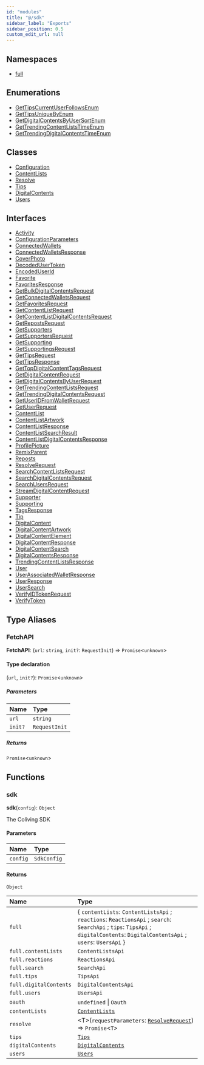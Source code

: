 ```yaml
---
id: "modules"
title: "@/sdk"
sidebar_label: "Exports"
sidebar_position: 0.5
custom_edit_url: null
---
```


## Namespaces

- [full](namespaces/full.md)

## Enumerations

- [GetTipsCurrentUserFollowsEnum](enums/GetTipsCurrentUserFollowsEnum.md)
- [GetTipsUniqueByEnum](enums/GetTipsUniqueByEnum.md)
- [GetDigitalContentsByUserSortEnum](enums/GetDigitalContentsByUserSortEnum.md)
- [GetTrendingContentListsTimeEnum](enums/GetTrendingContentListsTimeEnum.md)
- [GetTrendingDigitalContentsTimeEnum](enums/GetTrendingDigitalContentsTimeEnum.md)

## Classes

- [Configuration](classes/Configuration.md)
- [ContentLists](classes/ContentListsApi.md)
- [Resolve](classes/ResolveApi.md)
- [Tips](classes/TipsApi.md)
- [DigitalContents](classes/DigitalContentsApi.md)
- [Users](classes/UsersApi.md)

## Interfaces

- [Activity](interfaces/Activity.md)
- [ConfigurationParameters](interfaces/ConfigurationParameters.md)
- [ConnectedWallets](interfaces/ConnectedWallets.md)
- [ConnectedWalletsResponse](interfaces/ConnectedWalletsResponse.md)
- [CoverPhoto](interfaces/CoverPhoto.md)
- [DecodedUserToken](interfaces/DecodedUserToken.md)
- [EncodedUserId](interfaces/EncodedUserId.md)
- [Favorite](interfaces/Favorite.md)
- [FavoritesResponse](interfaces/FavoritesResponse.md)
- [GetBulkDigitalContentsRequest](interfaces/GetBulkDigitalContentsRequest.md)
- [GetConnectedWalletsRequest](interfaces/GetConnectedWalletsRequest.md)
- [GetFavoritesRequest](interfaces/GetFavoritesRequest.md)
- [GetContentListRequest](interfaces/GetContentListRequest.md)
- [GetContentListDigitalContentsRequest](interfaces/GetContentListDigitalContentsRequest.md)
- [GetRepostsRequest](interfaces/GetRepostsRequest.md)
- [GetSupporters](interfaces/GetSupporters.md)
- [GetSupportersRequest](interfaces/GetSupportersRequest.md)
- [GetSupporting](interfaces/GetSupporting.md)
- [GetSupportingsRequest](interfaces/GetSupportingsRequest.md)
- [GetTipsRequest](interfaces/GetTipsRequest.md)
- [GetTipsResponse](interfaces/GetTipsResponse.md)
- [GetTopDigitalContentTagsRequest](interfaces/GetTopDigitalContentTagsRequest.md)
- [GetDigitalContentRequest](interfaces/GetDigitalContentRequest.md)
- [GetDigitalContentsByUserRequest](interfaces/GetDigitalContentsByUserRequest.md)
- [GetTrendingContentListsRequest](interfaces/GetTrendingContentListsRequest.md)
- [GetTrendingDigitalContentsRequest](interfaces/GetTrendingDigitalContentsRequest.md)
- [GetUserIDFromWalletRequest](interfaces/GetUserIDFromWalletRequest.md)
- [GetUserRequest](interfaces/GetUserRequest.md)
- [ContentList](interfaces/ContentList.md)
- [ContentListArtwork](interfaces/ContentListArtwork.md)
- [ContentListResponse](interfaces/ContentListResponse.md)
- [ContentListSearchResult](interfaces/ContentListSearchResult.md)
- [ContentListDigitalContentsResponse](interfaces/ContentListDigitalContentsResponse.md)
- [ProfilePicture](interfaces/ProfilePicture.md)
- [RemixParent](interfaces/RemixParent.md)
- [Reposts](interfaces/Reposts.md)
- [ResolveRequest](interfaces/ResolveRequest.md)
- [SearchContentListsRequest](interfaces/SearchContentListsRequest.md)
- [SearchDigitalContentsRequest](interfaces/SearchDigitalContentsRequest.md)
- [SearchUsersRequest](interfaces/SearchUsersRequest.md)
- [StreamDigitalContentRequest](interfaces/StreamDigitalContentRequest.md)
- [Supporter](interfaces/Supporter.md)
- [Supporting](interfaces/Supporting.md)
- [TagsResponse](interfaces/TagsResponse.md)
- [Tip](interfaces/Tip.md)
- [DigitalContent](interfaces/DigitalContent.md)
- [DigitalContentArtwork](interfaces/DigitalContentArtwork.md)
- [DigitalContentElement](interfaces/DigitalContentElement.md)
- [DigitalContentResponse](interfaces/DigitalContentResponse.md)
- [DigitalContentSearch](interfaces/DigitalContentSearch.md)
- [DigitalContentsResponse](interfaces/DigitalContentsResponse.md)
- [TrendingContentListsResponse](interfaces/TrendingContentListsResponse.md)
- [User](interfaces/User.md)
- [UserAssociatedWalletResponse](interfaces/UserAssociatedWalletResponse.md)
- [UserResponse](interfaces/UserResponse.md)
- [UserSearch](interfaces/UserSearch.md)
- [VerifyIDTokenRequest](interfaces/VerifyIDTokenRequest.md)
- [VerifyToken](interfaces/VerifyToken.md)

## Type Aliases

### FetchAPI

 **FetchAPI**: (`url`: `string`, `init?`: `RequestInit`) => `Promise`<`unknown`\>

#### Type declaration

(`url`, `init?`): `Promise`<`unknown`\>

##### Parameters

| Name | Type |
| :------ | :------ |
| `url` | `string` |
| `init?` | `RequestInit` |

##### Returns

`Promise`<`unknown`\>

## Functions

### sdk

**sdk**(`config`): `Object`

The Coliving SDK

#### Parameters

| Name | Type |
| :------ | :------ |
| `config` | `SdkConfig` |

#### Returns

`Object`

| Name | Type |
| :------ | :------ |
| `full` | { `contentLists`: `ContentListsApi` ; `reactions`: `ReactionsApi` ; `search`: `SearchApi` ; `tips`: `TipsApi` ; `digitalContents`: `DigitalContentsApi` ; `users`: `UsersApi`  } |
| `full.contentLists` | `ContentListsApi` |
| `full.reactions` | `ReactionsApi` |
| `full.search` | `SearchApi` |
| `full.tips` | `TipsApi` |
| `full.digitalContents` | `DigitalContentsApi` |
| `full.users` | `UsersApi` |
| `oauth` | `undefined` \| `Oauth` |
| `contentLists` | [`ContentLists`](classes/ContentListsApi.md) |
| `resolve` | <T\>(`requestParameters`: [`ResolveRequest`](interfaces/ResolveRequest.md)) => `Promise`<`T`\> |
| `tips` | [`Tips`](classes/TipsApi.md) |
| `digitalContents` | [`DigitalContents`](classes/DigitalContentsApi.md) |
| `users` | [`Users`](classes/UsersApi.md) |
